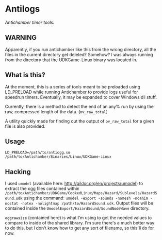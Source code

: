 # Antilogs
_Antichamber timer tools._

## WARNING
Apparently, if you run antichamber like this from the wrong directory, all the
files in the current directory get deleted? Somehow? I was always running from
the directory that the UDKGame-Linux binary was located in.

## What is this?
At the moment, this is a series of tools meant to be preloaded using LD_PRELOAD
while running Antichamber to provide logs useful for speedrun timers. Eventually, it may be expanded to cover Windows dll stuff.

Currently, there is a method to detect the end of an any% run by using the raw,
compressed length of the data. (`ov_raw_total`)

A utility quickly made for finding out the output of `ov_raw_total` for a given
file is also provided.

## Usage

`LD_PRELOAD=/path/to/antiogg.so /path/to/Antichamber/Binaries/Linux/UDKGame-Linux`

## Hacking
I used `umodel` (available here: http://gildor.org/en/projects/umodel) to
extract the ogg files contained within
`/path/to/Antichamber/UDKGame/CookedLinux/Maps/Hazard/Sublevels/HazardSound.udk`
using the command:
`umodel -export -sounds -nomesh -noanim -nostat -notex -nolightmap /path/to/HazardSound.udk`.
Output files will be contained inside the `UmodelExport/HazardSound/SoundNodeWave` directory.

`oggrawsize` (contained here) is what I'm using to get the needed values to compare
to inside of the shared library. I'm sure there's a much better way to do this,
but I don't know how to get any sort of filename, so this'll do for now.

